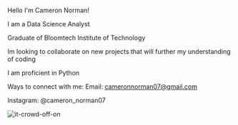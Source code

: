 Hello I'm Cameron Norman!

I am a Data Science Analyst

Graduate of Bloomtech Institute of Technology

Im looking to collaborate on new projects that will further my understanding of coding

I am proficient in Python

Ways to connect with me:
Email:
cameronnorman07@gmail.com

Instagram:
@cameron_norman07


![it-crowd-off-on](https://github.com/CamNorman/BT-Career-Artifact/assets/142457053/cc5204b9-0908-4d58-b717-394845c15d12)
